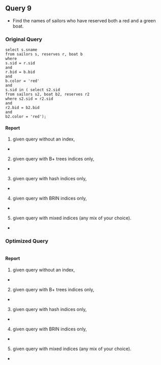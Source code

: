 ## Query 9

* Find the names of sailors who have reserved both a red and a green boat.

### Original Query
```
select s.sname
from sailors s, reserves r, boat b
where
s.sid = r.sid
and
r.bid = b.bid
and
b.color = 'red'
and
s.sid in ( select s2.sid
from sailors s2, boat b2, reserves r2
where s2.sid = r2.sid
and
r2.bid = b2.bid
and
b2.color = 'red');

```

#### Report

1) given query without an index,

*

2) given query with B+ trees indices only,
*
3) given query with hash indices only,
*

4) given query with BRIN indices only,
*

5) given query with mixed indices (any mix of your choice).
*


### Optimized Query

```

```

#### Report

1) given query without an index,

*

2) given query with B+ trees indices only,
*
3) given query with hash indices only,
*

4) given query with BRIN indices only,
*

5) given query with mixed indices (any mix of your choice).
*


